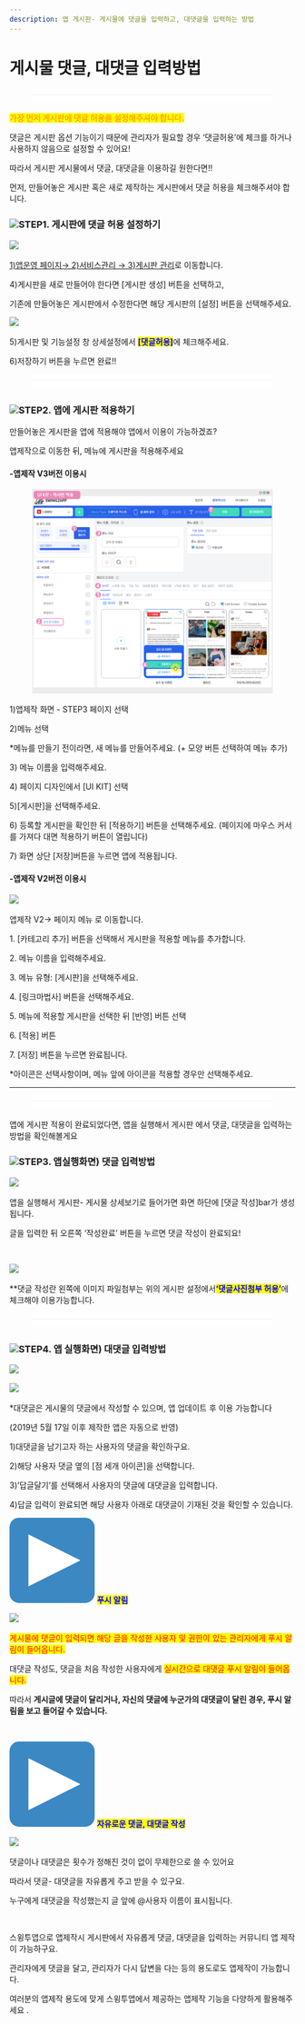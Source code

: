 ```yaml
---
description: 앱 게시판- 게시물에 댓글을 입력하고, 대댓글을 입력하는 방법
---
```


# 게시물 댓글, 대댓글 입력방법

<figure><img src="../../../.gitbook/assets/구분선 (4).PNG" alt=""><figcaption></figcaption></figure>

<mark style="color:orange;">**가장 먼저 게시판에 댓글 허용을 설정해주셔야 합니다.**</mark>

댓글은 게시판 옵션 기능이기 때문에 관리자가 필요할 경우 ‘댓글허용’에 체크를 하거나 사용하지 않음으로 설정할 수 있어요!

따라서 게시판 게시물에서 댓글, 대댓글을 이용하길 원한다면!!

먼저, 만들어놓은 게시판 혹은 새로 제작하는 게시판에서 댓글 허용을 체크해주셔야 합니다.



### ![](https://wp.swing2app.co.kr/wp-content/uploads/2020/04/%EB%8B%A8%EB%9D%BD1-1.png)STEP1. 게시판에 댓글 허용 설정하기

![](https://wp.swing2app.co.kr/wp-content/uploads/2019/11/%EA%B2%8C%EC%8B%9C%ED%8C%90%EA%B4%80%EB%A6%AC2.png)

[1)앱운영 페이지→ 2)서비스관리 → 3)게시판 관리](https://www.swing2app.co.kr/view/board\_edit)로 이동합니다.

4\)게시판을 새로 만들어야 한다면 \[게시판 생성] 버튼을 선택하고,

기존에 만들어놓은 게시판에서 수정한다면 해당 게시판의 \[설정] 버튼을 선택해주세요.



![](https://wp.swing2app.co.kr/wp-content/uploads/2019/05/%EA%B2%8C%EC%8B%9C%ED%8C%90-%EB%8C%93%EA%B8%80NEW1.png)

5\)게시판 및 기능설정 창 상세설정에서 <mark style="color:blue;">**\[댓글허용]**</mark>에 체크해주세요.

6\)저장하기 버튼을 누르면 완료!!

<figure><img src="../../../.gitbook/assets/구분선 (4).PNG" alt=""><figcaption></figcaption></figure>

### ![](https://wp.swing2app.co.kr/wp-content/uploads/2020/04/%EB%8B%A8%EB%9D%BD1-1.png)STEP2. 앱에 게시판 적용하기

만들어놓은 게시판을 앱에 적용해야 앱에서 이용이 가능하겠죠?

앱제작으로 이동한 뒤, 메뉴에 게시판을 적용해주세요

#### -앱제작 V3버전 이용시

<figure><img src="../../../.gitbook/assets/게시판 (1) (2).png" alt=""><figcaption></figcaption></figure>

1\)앱제작 화면 - STEP3 페이지 선택

2\)메뉴 선택

\*메뉴를 만들기 전이라면, 새 메뉴를 만들어주세요. (+ 모양 버튼 선택하여 메뉴 추가)

3\) 메뉴 이름을 입력해주세요.

4\) 페이지 디자인에서 \[UI KIT] 선택

5\)\[게시판]을 선택해주세요.&#x20;

6\) 등록할 게시판을 확인한 뒤 \[적용하기] 버튼을 선택해주세요. (페이지에 마우스 커서를 가져다 대면 적용하기 버튼이 열립니다)&#x20;

7\) 화면 상단 \[저장]버튼을 누르면 앱에 적용됩니다.



#### -앱제작 V2버전 이용시

![](https://wp.swing2app.co.kr/wp-content/uploads/2019/05/%EA%B2%8C%EC%8B%9C%ED%8C%90%EC%A0%81%EC%9A%A9NEW1-2.png)

앱제작 V2→  페이지 메뉴 로 이동합니다.&#x20;

1\. \[카테고리 추가] 버튼을 선택해서 게시판을 적용할 메뉴를 추가합니다.&#x20;

2\. 메뉴 이름을 입력해주세요.

3\. 메뉴 유형: \[게시판]을 선택해주세요.

4\. \[링크마법사] 버튼을 선택해주세요.

5\. 메뉴에 적용할 게시판을 선택한 뒤 \[반영] 버튼 선택

6\. \[적용] 버튼

7\. \[저장] 버튼을 누르면 완료됩니다.

\*아이콘은 선택사항이며, 메뉴 앞에 아이콘을 적용할 경우만 선택해주세요.&#x20;

***

<figure><img src="../../../.gitbook/assets/구분선 (4).PNG" alt=""><figcaption></figcaption></figure>

앱에 게시판 적용이 완료되었다면, 앱을 실행해서 게시판 에서 댓글, 대댓글을 입력하는 방법을 확인해볼게요

### ![](https://wp.swing2app.co.kr/wp-content/uploads/2020/04/%EB%8B%A8%EB%9D%BD1-1.png)STEP3. 앱실행화면) 댓글 입력방법

![](https://wp.swing2app.co.kr/wp-content/uploads/2019/05/%EB%8C%80%EB%8C%93%EA%B8%80%EC%9E%85%EB%A0%A5%EB%B0%A9%EB%B2%955.png)

앱을 실행해서 게시판- 게시물 상세보기로 들어가면 화면 하단에 \[댓글 작성]bar가 생성됩니다.

글을 입력한 뒤 오른쪽 ‘작성완료’ 버튼을 누르면 댓글 작성이 완료되요!

​

![](https://wp.swing2app.co.kr/wp-content/uploads/2019/05/%EA%B2%8C%EC%8B%9C%ED%8C%90-%EB%8C%93%EA%B8%80NEW2.png)

\*\*댓글 작성란 왼쪽에 이미지 파일첨부는 위의 게시판 설정에서 <mark style="color:blue;">​</mark><mark style="color:blue;">**‘댓글사진첨부 허용’**</mark>에 체크해야 이용가능합니다.

<figure><img src="../../../.gitbook/assets/구분선 (4).PNG" alt=""><figcaption></figcaption></figure>

### ![](https://wp.swing2app.co.kr/wp-content/uploads/2020/04/%EB%8B%A8%EB%9D%BD1-1.png)STEP4. 앱 실행화면) 대댓글 입력방법

![](https://wp.swing2app.co.kr/wp-content/uploads/2019/05/%EB%8C%80%EB%8C%93%EA%B8%80%EC%9E%85%EB%A0%A5%EB%B0%A9%EB%B2%95.png)

![](https://wp.swing2app.co.kr/wp-content/uploads/2019/05/%EB%8C%80%EB%8C%93%EA%B8%80%EC%9E%85%EB%A0%A5%EB%B0%A9%EB%B2%952.png)

\*대댓글은 게시물의 댓글에서 작성할 수 있으며, 앱 업데이트 후 이용 가능합니다

&#x20;(2019년 5월 17일 이후 제작한 앱은 자동으로 반영)

1\)대댓글을 남기고자 하는 사용자의 댓글을 확인하구요.

2\)해당 사용자 댓글 옆의 \[점 세개 아이콘]을 선택합니다.

3\)’답글달기’를 선택해서 사용자의 댓글에 대댓글을 입력합니다.

4\)답글 입력이 완료되면 해당 사용자 아래로 대댓글이 기재된 것을 확인할 수 있습니다.



<img src="../../../.gitbook/assets/image (9).png" alt="" data-size="line"> <mark style="color:blue;">**푸시 알림**</mark><mark style="color:orange;">**​​**</mark>

![](https://wp.swing2app.co.kr/wp-content/uploads/2019/05/%EB%8C%80%EB%8C%93%EA%B8%805.png)

<mark style="color:red;">게시물에 댓글이 입력되면 해당 글을 작성한 사용자 및 권한이 있는 관리자에게 푸시 알림이 들어옵니다.</mark>&#x20;

대댓글 작성도, 댓글을 처음 작성한 사용자에게 <mark style="color:red;">실시간으로 대댓글 푸시 알림이 들어옵니다.</mark>

따라서 **게시글에 댓글이 달리거나, 자신의 댓글에 누군가의 대댓글이 달린 경우, 푸시 알림을 보고 들어갈 수 있습니다.**

**​**

<img src="../../../.gitbook/assets/image (9).png" alt="" data-size="line"> <mark style="color:blue;">**자유로운 댓글, 대댓글 작성**</mark>

![](https://wp.swing2app.co.kr/wp-content/uploads/2019/05/%EB%8C%80%EB%8C%93%EA%B8%804.png)

댓글이나 대댓글은 횟수가 정해진 것이 없이 무제한으로 쓸 수 있어요

따라서 댓글- 대댓글을 자유롭게 주고 받을 수 있구요.

누구에게 대댓글을 작성했는지 글 앞에 @사용자 이름이 표시됩니다.

​

스윙투앱으로 앱제작시 게시판에서 자유롭게 댓글, 대댓글을 입력하는 커뮤니티 앱 제작이 가능하구요.

관리자에게 댓글을 달고, 관리자가 다시 답변을 다는 등의 용도로도 앱제작이 가능합니다.

여러분의 앱제작 용도에 맞게 스윙투앱에서 제공하는 앱제작 기능을 다양하게 활용해주세요 .



